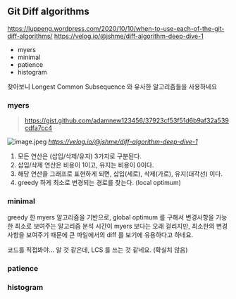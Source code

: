 ## Git Diff algorithms

https://luppeng.wordpress.com/2020/10/10/when-to-use-each-of-the-git-diff-algorithms/
https://velog.io/@jshme/diff-algorithm-deep-dive-1

- myers
- minimal
- patience
- histogram

찾아보니 Longest Common Subsequence 와 유사한 알고리즘들을 사용하네요

### myers

> https://gist.github.com/adamnew123456/37923cf53f51d6b9af32a539cdfa7cc4

![image.jpeg](https://velog.velcdn.com/images/jshme/post/833cfebe-6b7c-424e-a693-f9e8ab5b4a94/image.png)
*https://velog.io/@jshme/diff-algorithm-deep-dive-1*

1. 모든 연산은 (삽입/삭제/유지) 3가지로 구분된다.
2. 삽입/삭제 연산은 비용이 1이고, 유지는 비용이 0이다.
3. 해당 연산을 그래프로 표현하게 되면, 삽입(세로), 삭제(가로), 유지(대각선) 이다.
4. greedy 하게 최소로 변경되는 경로를 찾는다. (local optimum)

### minimal

greedy 한 myers 알고리즘을 기반으로, global optimum 를 구해서 변경사항을 가능한 최소로 보여주는 알고리즘
분석 시간이 myers 보다는 오래 걸리지만, 최소한의 변경사항을 보여주기 때문에 큰 파일에서의 diff 를 보기에 유용하다고 하네요.

코드를 직접봐야... 알 것 같은데, LCS 를 쓰는 것 같네요. (확실치 않음)

### patience

### histogram

